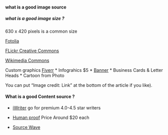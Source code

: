 

#### what is a good image source 


##### what is a good image size ?

630 x 420 pixels is a common size


[Fotolia](https://www.fotolia.com/)

[FLickr Creative Commons ](https://www.flickr.com/creativecommons/)

[Wikimedia Commons](http://commons.wikimedia.org/wiki/Main_Page)

Custom graphics 
[Fiverr](https://www.fiverr.com/categories/graphics-design/presentations-and-infographics#layout=auto&page=1)
    *  Infograhics $5
    *  [Banner](https://www.fiverr.com/categories/graphics-design/banner-ads#layout=auto&page=1)
    *  Business Cards & Letter Heads
    *  Cartoon from Photo



 You can put “Image credit: Link” at the bottom of the article if you like).



#### What is a good Content source ?


* [iWriter](http://humanproofdesigns.com/go/iwriter) 
  go for premium 4.0-4.5 star writers

* [Human proof](http://www.humanproofdesigns.com/our-seo-article-writing-service-premium-articles-at-fair-prices/)
  Price Around $20 each
* [Source Wave](http://market.source-wave.com/categories/content-creation?filter=total_orders&layout=grid)

